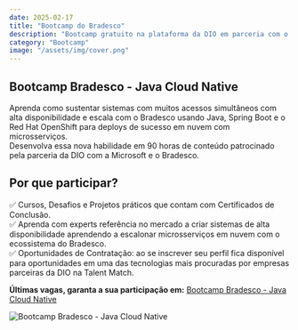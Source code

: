 ```yaml
---
date: 2025-02-17
title: "Bootcamp do Bradesco"
description: "Bootcamp gratuito na plataforma da DIO em parceria com o Bradesco"
category: "Bootcamp"
image: "/assets/img/cover.png"
---
```


## Bootcamp Bradesco - Java Cloud Native

Aprenda como sustentar sistemas com muitos acessos simultâneos com alta disponibilidade e escala com o Bradesco usando Java, Spring Boot e o Red Hat OpenShift para deploys de sucesso em nuvem com microsserviços.  
Desenvolva essa nova habilidade em 90 horas de conteúdo patrocinado pela parceria da DIO com a Microsoft e o Bradesco.

## Por que participar?  

✅ Cursos, Desafios e Projetos práticos que contam com Certificados de Conclusão.  
✅ Aprenda com experts referência no mercado a criar sistemas de alta disponibilidade aprendendo a escalonar microsserviços em nuvem com o ecossistema do Bradesco.  
✅ Oportunidades de Contratação: ao se inscrever seu perfil fica disponível para oportunidades em uma das tecnologias mais procuradas por empresas parceiras da DIO na Talent Match.

**Últimas vagas, garanta a sua participação em:** <a href="https://www.dio.me/bootcamp/bradesco-java-cloud-native?ref=SR21N2KXHJ" target="_blank" rel="noopener noreferrer">Bootcamp Bradesco - Java Cloud Native</a>


<div class="midSize">

![Bootcamp Bradesco - Java Cloud Native](/assets/img/bootcamps/BootcampBradescoJavaCloudNative.png)

</div>
